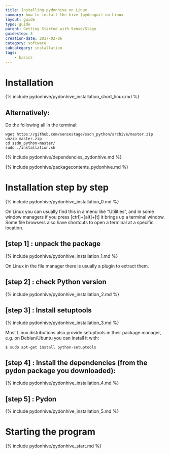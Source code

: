 ```yaml
---
title: Installing pydonhive on Linux
summary: how to install the hive (pydongui) on Linux
layout: guide
type: guide
parent: Getting Started with Sense/Stage
guidestep: 3
creation-date: 2017-02-06
category: software
subcategory: installation
tags:
    - basics
---
```


# Installation

{% include pydonhive/pydonhive_installation_short_linux.md %}


## Alternatively:
Do the following all in the terminal:

    wget https://github.com/sensestage/ssdn_python/archive/master.zip
    unzip master.zip
    cd ssdn_python-master/
    sudo ./installation.sh


{% include pydonhive/dependencies_pydonhive.md %}

{% include pydonhive/packagecontents_pydonhive.md %}


# Installation step by step

{% include pydonhive/pydonhive_installation_0.md %}

On Linux you can usually find this in a menu like “Utilities”, and in some window managers if you press [ctrl]+[alt]+[t] it brings up a terminal window. Some file browsers also have shortcuts to open a terminal at a specific location.

## [step 1] : unpack the package

{% include pydonhive/pydonhive_installation_1.md %}

On Linux in the file manager there is usually a plugin to extract them.

## [step 2] : check Python version

{% include pydonhive/pydonhive_installation_2.md %}

## [step 3] : Install setuptools

{% include pydonhive/pydonhive_installation_3.md %}

Most Linux distributions also provide setuptools in their package manager, e.g. on Debian/Ubuntu you can install it with:

    $ sudo apt-get install python-setuptools

## [step 4] : Install the dependencies (from the pydon package you downloaded):

{% include pydonhive/pydonhive_installation_4.md %}

## [step 5] : Pydon

{% include pydonhive/pydonhive_installation_5.md %}

# Starting the program

{% include pydonhive/pydonhive_start.md %}
